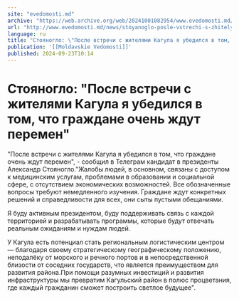 ```yaml
---
site: "evedomosti.md"
archive: "https://web.archive.org/web/20241001082954/www.evedomosti.md/news/stoyanoglo-posle-vstrechi-s-zhitelyami-kagula-ya-ubedilsya-v"
url: "http://www.evedomosti.md/news/stoyanoglo-posle-vstrechi-s-zhitelyami-kagula-ya-ubedilsya-v"
language: ru
title: "Стояногло: \"После встречи с жителями Кагула я убедился в том, что граждане очень ждут перемен\""
publication: '[[Moldavskie Vedomosti]]'
published: 2024-09-23T10:14
---
```


# Стояногло: "После встречи с жителями Кагула я убедился в том, что граждане очень ждут перемен"

"После встречи с жителями Кагула я убедился в том, что граждане очень ждут перемен", - сообщил в Телеграм кандидат в президенты Александр Стояногло."Жалобы людей, в основном, связаны с доступом к медицинским услугам, проблемами в образовании и социальной сфере, с отсутствием экономических возможностей. Все обозначенные вопросы требуют немедленного изучения. Граждане ждут конкретных решений и справедливости для всех, они сыты пустыми обещаниями.

Я буду активным президентом, буду поддерживать связь с каждой территорией и разрабатывать программы, которые будут отвечать реальным ожиданиям и нуждам людей.

У Кагула есть потенциал стать региональным логистическим центром — благодаря своему стратегическому географическому положению, неподалёку от морского и речного портов и в непосредственной близости от соседних государств, что является преимуществом для развития района.При помощи разумных инвестиций и развития инфраструктуры мы превратим Кагульский район в полюс процветания, где каждый гражданин сможет построить светлое будущее".